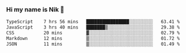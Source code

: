 ### Hi my name is Nik 👋

<!--
**NikDoe/NikDoe** is a ✨ _special_ ✨ repository because its `README.md` (this file) appears on your GitHub profile.

Here are some ideas to get you started:

- 🔭 I’m currently working on ...
- 🌱 I’m currently learning ...
- 👯 I’m looking to collaborate on ...
- 🤔 I’m looking for help with ...
- 💬 Ask me about ...
- 📫 How to reach me: ...
- 😄 Pronouns: ...
- ⚡ Fun fact: ...
-->

<!--START_SECTION:waka-->

```txt
TypeScript    7 hrs 56 mins   ████████████████░░░░░░░░░   63.41 %
JavaScript    3 hrs 40 mins   ███████▒░░░░░░░░░░░░░░░░░   29.38 %
CSS           20 mins         ▓░░░░░░░░░░░░░░░░░░░░░░░░   02.79 %
Markdown      12 mins         ▒░░░░░░░░░░░░░░░░░░░░░░░░   01.72 %
JSON          11 mins         ▒░░░░░░░░░░░░░░░░░░░░░░░░   01.49 %
```

<!--END_SECTION:waka-->
